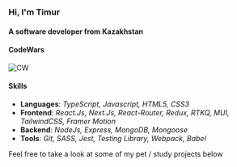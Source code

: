 ### Hi, I'm Timur
#### A software developer from Kazakhstan
#### CodeWars
![CW](https://www.codewars.com/users/diXrom/badges/large) 
#### Skills
- **Languages**: *TypeScript, Javascript, HTML5, CSS3*
- **Frontend**: *React.Js, Next.Js, React-Router, Redux, RTKQ, MUI, TailwindCSS, Framer Motion*
- **Backend**: *NodeJs, Express, MongoDB, Mongoose*
- **Tools**: *Git, SASS, Jest, Testing Library, Webpack, Babel*

Feel free to take a look at some of my pet / study projects below

